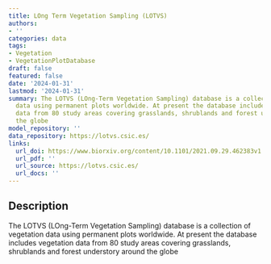 ```yaml
---
title: LOng Term Vegetation Sampling (LOTVS)
authors:
- ''
categories: data
tags:
- Vegetation
- VegetationPlotDatabase
draft: false
featured: false
date: '2024-01-31'
lastmod: '2024-01-31'
summary: The LOTVS (LOng-Term Vegetation Sampling) database is a collection of vegetation
  data using permanent plots worldwide. At present the database includes vegetation
  data from 80 study areas covering grasslands, shrublands and forest understory around
  the globe
model_repository: ''
data_repository: https://lotvs.csic.es/
links:
  url_doi: https://www.biorxiv.org/content/10.1101/2021.09.29.462383v1.full
  url_pdf: ''
  url_source: https://lotvs.csic.es/
  url_docs: ''
---
```


## Description

The LOTVS (LOng-Term Vegetation Sampling) database is a collection of vegetation data using permanent plots worldwide. At present the database includes vegetation data from 80 study areas covering grasslands, shrublands and forest understory around the globe

